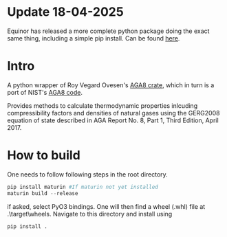 # Update 18-04-2025
Equinor has released a more complete python package doing the exact same thing, including a simple pip install. Can be found [here](https://github.com/equinor/pyaga8).



# Intro
A python wrapper of Roy Vegard Ovesen's [AGA8 crate](https://github.com/royvegard/aga8), which in turn is a port of NIST's 
[AGA8 code](https://github.com/usnistgov/AGA8).

Provides methods to calculate thermodynamic properties inlcuding compressibility factors and densities of natural gases using the GERG2008 equation of state described in AGA Report No. 8, Part 1, Third Edition, April 2017.

# How to build

One needs to follow following steps in the root directory.

```Python
pip install maturin #If maturin not yet installed
maturin build --release
```
if asked, select PyO3 bindings.
One will then find a wheel (.whl) file at .\target\wheels\. Navigate to this directory and install using
```Python
pip install .
```


